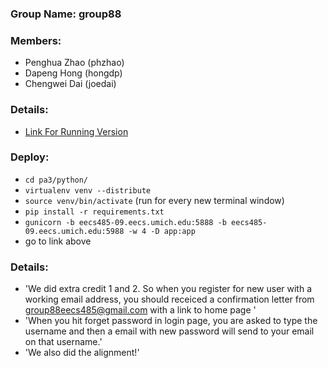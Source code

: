 ### Group Name: group88

### Members:
  - Penghua Zhao (phzhao)
  - Dapeng Hong (hongdp)
  - Chengwei Dai (joedai)


### Details:
  - [Link For Running Version](http://eecs485-09.eecs.umich.edu:5888/sksnf4gf1or/pa3/)

### Deploy:
  - `cd pa3/python/`
  - `virtualenv venv --distribute`
  - `source venv/bin/activate` (run for every new terminal window)
  - `pip install -r requirements.txt`
  - `gunicorn -b eecs485-09.eecs.umich.edu:5888 -b eecs485-09.eecs.umich.edu:5988 -w 4 -D app:app`
  - go to link above

### Details:
  - 'We did extra credit 1 and 2. So when you register for new user with a working email address, you should receiced a confirmation letter from group88eecs485@gmail.com with a link to home page '
  - 'When you hit forget password in login page, you are asked to type the username and then a email with new password will send to your email on that username.'
  - 'We also did the alignment!'
